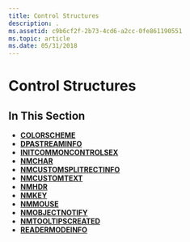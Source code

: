 ```yaml
---
title: Control Structures
description: .
ms.assetid: c9b6cf2f-2b73-4cd6-a2cc-0fe861190551
ms.topic: article
ms.date: 05/31/2018
---
```


# Control Structures

## In This Section

-   [**COLORSCHEME**](/windows/desktop/api/Commctrl/ns-commctrl-tagcolorscheme)
-   [**DPASTREAMINFO**](/windows/desktop/api/dpa_dsa/ns-dpa_dsa-dpastreaminfo)
-   [**INITCOMMONCONTROLSEX**](/windows/desktop/api/Commctrl/ns-commctrl-taginitcommoncontrolsex)
-   [**NMCHAR**](/windows/desktop/api/Commctrl/ns-commctrl-tagnmchar)
-   [**NMCUSTOMSPLITRECTINFO**](/windows/desktop/api/Commctrl/ns-commctrl-tagnmcustomsplitrectinfo)
-   [**NMCUSTOMTEXT**](/windows/desktop/api/Commctrl/ns-commctrl-tagnmcustomtext)
-   [**NMHDR**](/windows/desktop/api/richedit/ns-richedit-nmhdr)
-   [**NMKEY**](/windows/desktop/api/Commctrl/ns-commctrl-tagnmkey)
-   [**NMMOUSE**](/windows/desktop/api/Commctrl/ns-commctrl-tagnmmouse)
-   [**NMOBJECTNOTIFY**](/windows/desktop/api/Commctrl/ns-commctrl-tagnmobjectnotify)
-   [**NMTOOLTIPSCREATED**](/windows/desktop/api/Commctrl/ns-commctrl-tagnmtooltipscreated)
-   [**READERMODEINFO**](readermodeinfo.md)

 

 




